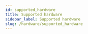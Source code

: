 ```yaml
---
id: supported_hardware
title: Supported hardware
sidebar_label: Supported hardware
slug: /hardware/supported_hardware
---
```

